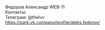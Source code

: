 Федоров Александр WEB-11  
Контакты:  
Телеграм: @thelvv  
https://park.vk.company/profile/aleks.fedorov/
